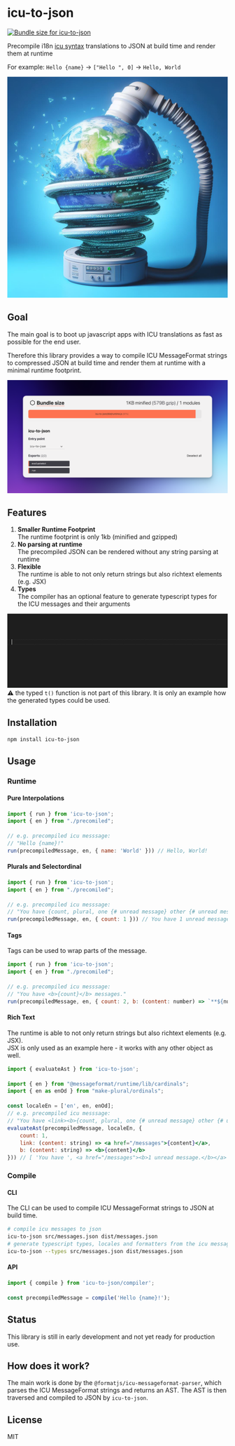 # icu-to-json

<a href="https://pkg-size.dev/icu-to-json"><img src="https://pkg-size.dev/badge/bundle/1039" title="Bundle size for icu-to-json"></a>

Precompile i18n [icu syntax](https://formatjs.io/docs/core-concepts/icu-syntax) translations to JSON at build time and render them at runtime

For example: `Hello {name}` → `["Hello ", 0]` → `Hello, World`

![icu-to-json logo](https://raw.githubusercontent.com/jantimon/icu-to-json/main/docs/logo.jpg)

## Goal

The main goal is to boot up javascript apps with ICU translations as fast as possible for the end user.

Therefore this library provides a way to compile ICU MessageFormat strings to compressed JSON at build time and render them at runtime with a minimal runtime footprint.

[![size of icu-to-json](https://raw.githubusercontent.com/jantimon/icu-to-json/main/docs/size.png)](https://pkg-size.dev/icu-to-json)

## Features

1. **Smaller Runtime Footprint**  
 The runtime footprint is only 1kb (minified and gzipped)
2. **No parsing at runtime**  
 The precompiled JSON can be rendered without any string parsing at runtime
3. **Flexible**  
 The runtime is able to not only return strings but also richtext elements (e.g. JSX)
4. **Types**  
 The compiler has an optional feature to generate typescript types for the ICU messages and their arguments


[![animation showing type autocomplete](https://raw.githubusercontent.com/jantimon/icu-to-json/main/docs/types.gif)](https://github.com/jantimon/icu-to-json/blob/main/src/__tests__/__snapshots__/cli.test.messages.ts)  
⚠️ the typed `t()` function is not part of this library. It is only an example how the generated types could be used.

## Installation

```sh
npm install icu-to-json
```

## Usage

### Runtime

#### Pure Interpolations

```js
import { run } from 'icu-to-json';
import { en } from "./precomiled";

// e.g. precompiled icu messsage:
// "Hello {name}!"
run(precompiledMessage, en, { name: 'World' })) // Hello, World!
```

#### Plurals and Selectordinal

```js
import { run } from 'icu-to-json';
import { en } from "./precomiled";

// e.g. precompiled icu messsage:
// "You have {count, plural, one {# unread message} other {# unread messages}}."
run(precompiledMessage, en, { count: 1 })) // You have 1 unread message.
```

#### Tags

Tags can be used to wrap parts of the message. 

```js
import { run } from 'icu-to-json';
import { en } from "./precomiled";

// e.g. precompiled icu messsage:
// "You have <b>{count}</b> messages."
run(precompiledMessage, en, { count: 2, b: (content: number) => `**${number}**`})) // You have **2** messages.
```

#### Rich Text

The runtime is able to not only return strings but also richtext elements (e.g. JSX).  
JSX is only used as an example here - it works with any other object as well.

```jsx
import { evaluateAst } from 'icu-to-json';

import { en } from "@messageformat/runtime/lib/cardinals";
import { en as enOd } from "make-plural/ordinals";

const localeEn = ['en', en, enOd];
// e.g. precompiled icu messsage:
// "You have <link><b>{count, plural, one {# unread message} other {# unread messages}}.</b></link>"
evaluateAst(precompiledMessage, localeEn, { 
    count: 1, 
    link: (content: string) => <a href="/messages">{content}</a>,
    b: (content: string) => <b>{content}</b>
})) // [ 'You have ', <a href="/messages"><b>1 unread message.</b></a> ]
```

### Compile

#### CLI

The CLI can be used to compile ICU MessageFormat strings to JSON at build time.

```sh
# compile icu messages to json
icu-to-json src/messages.json dist/messages.json
# generate typescript types, locales and formatters from the icu messages
icu-to-json --types src/messages.json dist/messages.json
```

#### API

```js
import { compile } from 'icu-to-json/compiler';

const precompiledMessage = compile('Hello {name}!');
```

## Status

This library is still in early development and not yet ready for production use.

## How does it work?

The main work is done by the `@formatjs/icu-messageformat-parser`, which parses the ICU MessageFormat strings and returns an AST.
The AST is then traversed and compiled to JSON by `icu-to-json`.

## License

MIT